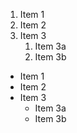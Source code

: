 1. Item 1
2. Item 2
3. Item 3
   1. Item 3a
   2. Item 3b


* Item 1
* Item 2
* Item 3
   * Item 3a
   * Item 3b

